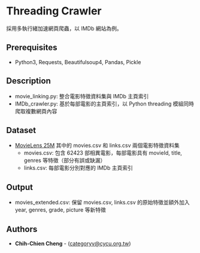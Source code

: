 # Threading Crawler
採用多執行緒加速網頁爬蟲，以 IMDb 網站為例。

## Prerequisites
- Python3, Requests, Beautifulsoup4, Pandas, Pickle

## Description
- movie_linking.py: 整合電影特徵資料集與 IMDb 主頁索引
- IMDb_crawler.py: 基於每部電影的主頁索引，以 Python threading 模組同時爬取複數網頁內容

## Dataset
- [MovieLens 25M](https://grouplens.org/datasets/movielens/25m) 其中的 movies.csv 和 links.csv 兩個電影特徵資料集
  - movies.csv: 包含 62423 部相異電影，每部電影具有 movieId, title, genres 等特徵（部分有誤或缺漏）
  - links.csv: 每部電影分別對應的 IMDb 主頁索引

## Output
- movies_extended.csv: 保留 movies.csv, links.csv 的原始特徵並額外加入 year, genres, grade, picture 等新特徵

## Authors
* **Chih-Chien Cheng** - (categoryv@cycu.org.tw)
